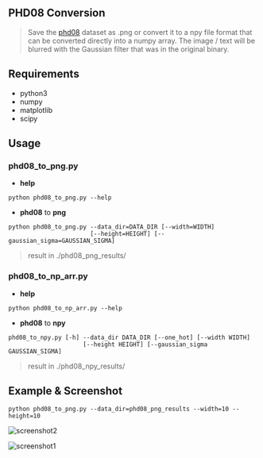 ## PHD08 Conversion

> Save the [phd08](https://www.dropbox.com/s/69cwkkqt4m1xl55/phd08.alz?dl=0) dataset as .png or convert it to a npy file format that can be converted directly into a numpy array.
The image / text will be blurred with the Gaussian filter that was in the original binary.

## Requirements
- python3
- numpy
- matplotlib
- scipy

## Usage
### phd08_to_png.py
- **help**
```
python phd08_to_png.py --help
```

- **phd08** to **png**
```
python phd08_to_png.py --data_dir=DATA_DIR [--width=WIDTH] 
                       [--height=HEIGHT] [--gaussian_sigma=GAUSSIAN_SIGMA]  
```
> result in ./phd08_png_results/

### phd08_to_np_arr.py
- **help**
```
python phd08_to_np_arr.py --help
```

- **phd08** to **npy**
```
phd08_to_npy.py [-h] --data_dir DATA_DIR [--one_hot] [--width WIDTH]
                     [--height HEIGHT] [--gaussian_sigma GAUSSIAN_SIGMA]
```
> result in ./phd08_npy_results/

## Example & Screenshot
```
python phd08_to_png.py --data_dir=phd08_png_results --width=10 --height=10
```
![screenshot2](./images/screenshot_2.png)

![screenshot1](./images/screenshot_1.png)
